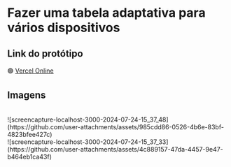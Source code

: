 # Fazer uma tabela adaptativa para vários dispositivos

## Link do protótipo

🟢 [Vercel Online](https://table-taillwind.vercel.app/)

## Imagens
<br>
![screencapture-localhost-3000-2024-07-24-15_37_48](https://github.com/user-attachments/assets/985cdd86-0526-4b6e-83bf-4823bfee427c)
<br>
![screencapture-localhost-3000-2024-07-24-15_37_33](https://github.com/user-attachments/assets/4c889157-47da-4457-9e47-b464eb1ca43f)
